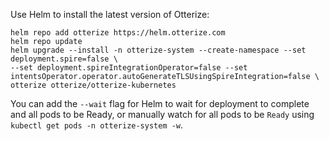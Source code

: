 Use Helm to install the latest version of Otterize:
   ```shell
   helm repo add otterize https://helm.otterize.com
   helm repo update
   helm upgrade --install -n otterize-system --create-namespace --set deployment.spire=false \
   --set deployment.spireIntegrationOperator=false --set intentsOperator.operator.autoGenerateTLSUsingSpireIntegration=false \
   otterize otterize/otterize-kubernetes
   ```
You can add the `--wait` flag for Helm to wait for deployment to complete and all pods to be Ready, or manually watch for all pods to be `Ready` using `kubectl get pods -n otterize-system -w`.
